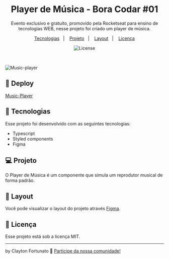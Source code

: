 <h1 align="center"> Player de Música - Bora Codar #01 </h1>

<p align="center">
Evento exclusivo e gratuito, promovido pela Rocketseat para ensino de tecnologias WEB, nesse projeto foi criado um player de música.
</p>

<p align="center">
  <a href="#-tecnologias">Tecnologias</a>&nbsp;&nbsp;&nbsp;|&nbsp;&nbsp;&nbsp;
  <a href="#-projeto">Projeto</a>&nbsp;&nbsp;&nbsp;|&nbsp;&nbsp;&nbsp;
  <a href="#-layout">Layout</a>&nbsp;&nbsp;&nbsp;|&nbsp;&nbsp;&nbsp;
  <a href="#memo-licença">Licença</a>
</p>

<p align="center">
  <img alt="License" src="https://img.shields.io/static/v1?label=license&message=MIT&color=49AA26&labelColor=000000">
</p>

<br>

![Music-player](https://user-images.githubusercontent.com/104373308/226122017-62ade815-0ab7-465f-93d5-cf0d42ff3341.png)

  
## 👾 Deploy

[Music-Player](https://reliable-unicorn-2ccf84.netlify.app)

## 🚀 Tecnologias

Esse projeto foi desenvolvido com as seguintes tecnologias:

- Typescript
- Styled components
- Figma


## 💻 Projeto

O Player de Música é um componente que simula um reprodutor musical de forma padrão.

## 🔖 Layout

Você pode visualizar o layout do projeto através [Figma](https://www.figma.com/file/nvUOveOeovNkzDCevOXyJa/%23boraCodar---Desafio-1-(Community)?node-id=0%3A1&t=RHeCJAibFxt69vs1-0). 

## :memo: Licença

Esse projeto está sob a licença MIT.

---

by Clayton Fortunato :wave: [Participe da nossa comunidade!](https://discord.gg/rocketseat)
